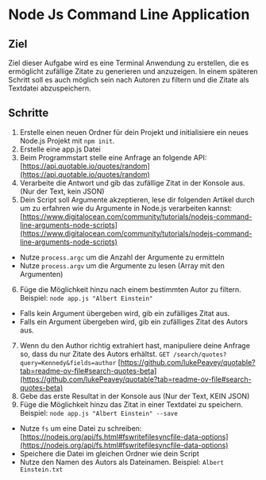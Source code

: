 # Node Js Command Line Application

## Ziel

Ziel dieser Aufgabe wird es eine Terminal Anwendung zu erstellen, die es ermöglicht zufällige Zitate zu generieren und anzuzeigen.
In einem späteren Schritt soll es auch möglich sein nach Autoren zu filtern und die Zitate als Textdatei abzuspeichern.

## Schritte

1. Erstelle einen neuen Ordner für dein Projekt und initialisiere ein neues Node.js Projekt mit `npm init`.
2. Erstelle eine app.js Datei
3. Beim Programmstart stelle eine Anfrage an folgende API: [https://api.quotable.io/quotes/random](https://api.quotable.io/quotes/random)
4. Verarbeite die Antwort und gib das zufällige Zitat in der Konsole aus. (Nur der Text, kein JSON)
5. Dein Script soll Argumente akzeptieren, lese dir folgenden Artikel durch um zu erfahren wie du Argumente in Node.js verarbeiten kannst: [https://www.digitalocean.com/community/tutorials/nodejs-command-line-arguments-node-scripts](https://www.digitalocean.com/community/tutorials/nodejs-command-line-arguments-node-scripts)
  - Nutze `process.argc` um die Anzahl der Argumente zu ermitteln
  - Nutze `process.argv` um die Argumente zu lesen (Array mit den Argumenten)
6. Füge die Möglichkeit hinzu nach einem bestimmten Autor zu filtern. Beispiel: `node app.js "Albert Einstein"`
  - Falls kein Argument übergeben wird, gib ein zufälliges Zitat aus.
  - Falls ein Argument übergeben wird, gib ein zufälliges Zitat des Autors aus.
7. Wenn du den Author richtig extrahiert hast, manipuliere deine Anfrage so, dass du nur Zitate des Autors erhältst.
  `GET /search/quotes?query=Kennedy&fields=author`
  [https://github.com/lukePeavey/quotable?tab=readme-ov-file#search-quotes-beta](https://github.com/lukePeavey/quotable?tab=readme-ov-file#search-quotes-beta)
8. Gebe das erste Resultat in der Konsole aus (Nur der Text, KEIN JSON)
9. Füge die Möglichkeit hinzu das Zitat in einer Textdatei zu speichern. Beispiel: `node app.js "Albert Einstein" --save`
  - Nutze `fs` um eine Datei zu schreiben: [https://nodejs.org/api/fs.html#fswritefilesyncfile-data-options](https://nodejs.org/api/fs.html#fswritefilesyncfile-data-options)
  - Speichere die Datei im gleichen Ordner wie dein Script
  - Nutze den Namen des Autors als Dateinamen. Beispiel: `Albert Einstein.txt`
